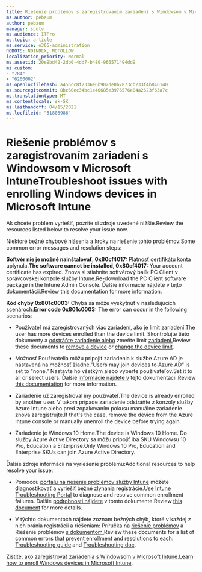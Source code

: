 ```yaml
---
title: Riešenie problémov s zaregistrovaním zariadení s Windowsom v Microsoft Intune
ms.author: pebaum
author: pebaum
manager: scotv
ms.audience: ITPro
ms.topic: article
ms.service: o365-administration
ROBOTS: NOINDEX, NOFOLLOW
localization_priority: Normal
ms.assetid: 20e9bd42-2db0-4dd7-b480-966571494dd9
ms.custom:
- "784"
- "6200002"
ms.openlocfilehash: a456cc8f2336e6b902de0b7873cb233f4b846140
ms.sourcegitcommit: 8bc60ec34bc1e40685e3976576e04a2623f63a7c
ms.translationtype: MT
ms.contentlocale: sk-SK
ms.lasthandoff: 04/15/2021
ms.locfileid: "51808986"
---
```

# <a name="troubleshoot-issues-with-enrolling-windows-devices-in-microsoft-intune"></a><span data-ttu-id="0c4e6-102">Riešenie problémov s zaregistrovaním zariadení s Windowsom v Microsoft Intune</span><span class="sxs-lookup"><span data-stu-id="0c4e6-102">Troubleshoot issues with enrolling Windows devices in Microsoft Intune</span></span>

<span data-ttu-id="0c4e6-103">Ak chcete problém vyriešiť, pozrite si zdroje uvedené nižšie.</span><span class="sxs-lookup"><span data-stu-id="0c4e6-103">Review the resources listed below to resolve your issue now.</span></span>
  
<span data-ttu-id="0c4e6-104">Niektoré bežné chybové hlásenia a kroky na riešenie tohto problémov:</span><span class="sxs-lookup"><span data-stu-id="0c4e6-104">Some common error messages and resolution steps:</span></span>
  
 <span data-ttu-id="0c4e6-105">**Softvér nie je možné nainštalovať, 0x80cf4017:** Platnosť certifikátu konta uplynula.</span><span class="sxs-lookup"><span data-stu-id="0c4e6-105">**The software cannot be installed, 0x80cf4017:** Your account certificate has expired.</span></span> <span data-ttu-id="0c4e6-106">Znova si stiahnite softvérový balík PC Client v správcovskej konzole služby Intune.</span><span class="sxs-lookup"><span data-stu-id="0c4e6-106">Re-download the PC Client software package in the Intune Admin Console.</span></span> <span data-ttu-id="0c4e6-107">Ďalšie informácie nájdete v tejto dokumentácii.</span><span class="sxs-lookup"><span data-stu-id="0c4e6-107">Review this documentation for more information.</span></span>
  
 <span data-ttu-id="0c4e6-108">**Kód chyby 0x801c0003:** Chyba sa môže vyskytnúť v nasledujúcich scenároch:</span><span class="sxs-lookup"><span data-stu-id="0c4e6-108">**Error code 0x801c0003:** The error can occur in the following scenarios:</span></span>
  
-  <span data-ttu-id="0c4e6-109">Používateľ má zaregistrovaných viac zariadení, ako je limit zariadení.</span><span class="sxs-lookup"><span data-stu-id="0c4e6-109">The user has more devices enrolled than the device limit.</span></span> <span data-ttu-id="0c4e6-110">Skontrolujte tieto dokumenty a [odstráňte zariadenie alebo](https://docs.microsoft.com/intune/devices-wipe) zmeňte limit [zariadení.](https://docs.microsoft.com/intune/enrollment-restrictions-set#set-device-limit-restrictions)</span><span class="sxs-lookup"><span data-stu-id="0c4e6-110">Review these documents to [remove a device](https://docs.microsoft.com/intune/devices-wipe) or [change the device limit](https://docs.microsoft.com/intune/enrollment-restrictions-set#set-device-limit-restrictions).</span></span>

-  <span data-ttu-id="0c4e6-111">Možnosť Používatelia môžu pripojiť zariadenia k službe Azure AD je nastavená na možnosť žiadne.</span><span class="sxs-lookup"><span data-stu-id="0c4e6-111">"Users may join devices to Azure AD" is set to "none."</span></span> <span data-ttu-id="0c4e6-112">Nastavte ho všetkým alebo vyberte používateľov.</span><span class="sxs-lookup"><span data-stu-id="0c4e6-112">Set it to all or select users.</span></span> <span data-ttu-id="0c4e6-113">Ďalšie [informácie nájdete v](https://docs.microsoft.com/azure/active-directory/device-management-azure-portal#configure-device-settings) tejto dokumentácii.</span><span class="sxs-lookup"><span data-stu-id="0c4e6-113">Review [this documentation](https://docs.microsoft.com/azure/active-directory/device-management-azure-portal#configure-device-settings) for more information.</span></span>

-  <span data-ttu-id="0c4e6-114">Zariadenie už zaregistroval iný používateľ.</span><span class="sxs-lookup"><span data-stu-id="0c4e6-114">The device is already enrolled by another user.</span></span> <span data-ttu-id="0c4e6-115">V takom prípade zariadenie odstráňte z konzoly služby Azure Intune alebo pred zopakovaním pokusu manuálne zariadenie znova zaregistrujte.</span><span class="sxs-lookup"><span data-stu-id="0c4e6-115">If that's the case, remove the device from the Azure Intune console or manually unenroll the device before trying again.</span></span>

-  <span data-ttu-id="0c4e6-116">Zariadenie je Windows 10 Home.</span><span class="sxs-lookup"><span data-stu-id="0c4e6-116">The device is Windows 10 Home.</span></span> <span data-ttu-id="0c4e6-117">Do služby Azure Active Directory sa môžu pripojiť iba SKU Windowsu 10 Pro, Education a Enterprise.</span><span class="sxs-lookup"><span data-stu-id="0c4e6-117">Only Windows 10 Pro, Education and Enterprise SKUs can join Azure Active Directory.</span></span>

<span data-ttu-id="0c4e6-118">Ďalšie zdroje informácií na vyriešenie problému:</span><span class="sxs-lookup"><span data-stu-id="0c4e6-118">Additional resources to help resolve your issue:</span></span>
  
-  <span data-ttu-id="0c4e6-119">Pomocou [portálu na riešenie problémov služby Intune](https://devicemanagement.microsoft.com/#blade/Microsoft_Intune_DeviceSettings/TroubleshootBlade) môžete diagnostikovať a vyriešiť bežné zlyhania registrácie.</span><span class="sxs-lookup"><span data-stu-id="0c4e6-119">Use [Intune Troubleshooting Portal](https://devicemanagement.microsoft.com/#blade/Microsoft_Intune_DeviceSettings/TroubleshootBlade) to diagnose and resolve common enrollment failures.</span></span> <span data-ttu-id="0c4e6-120">Ďalšie [podrobnosti nájdete](https://docs.microsoft.com/intune/help-desk-operators) v tomto dokumente.</span><span class="sxs-lookup"><span data-stu-id="0c4e6-120">Review [this document](https://docs.microsoft.com/intune/help-desk-operators) for more details.</span></span>

-  <span data-ttu-id="0c4e6-121">V týchto dokumentoch nájdete zoznam bežných chýb, ktoré v každej z nich bránia registrácii a riešeniam: Príručka na [riešenie problémov](https://support.microsoft.com/help/4089533/troubleshooting-windows-device-enrollment-problems-in-microsoft-intune) a Riešenie problémov [s dokumentom.](https://docs.microsoft.com/troubleshoot/mem/intune/troubleshoot-device-enrollment-in-intune)</span><span class="sxs-lookup"><span data-stu-id="0c4e6-121">Review these documents for a list of common errors that prevent enrollment and resolutions to each: [Troubleshooting guide](https://support.microsoft.com/help/4089533/troubleshooting-windows-device-enrollment-problems-in-microsoft-intune) and [Troubleshooting doc](https://docs.microsoft.com/troubleshoot/mem/intune/troubleshoot-device-enrollment-in-intune).</span></span>

<span data-ttu-id="0c4e6-122">[Zistite, ako zaregistrovať zariadenia s Windowsom v Microsoft Intune.](https://docs.microsoft.com/intune/windows-enroll)</span><span class="sxs-lookup"><span data-stu-id="0c4e6-122">[Learn how to enroll Windows devices in Microsoft Intune](https://docs.microsoft.com/intune/windows-enroll).</span></span>
